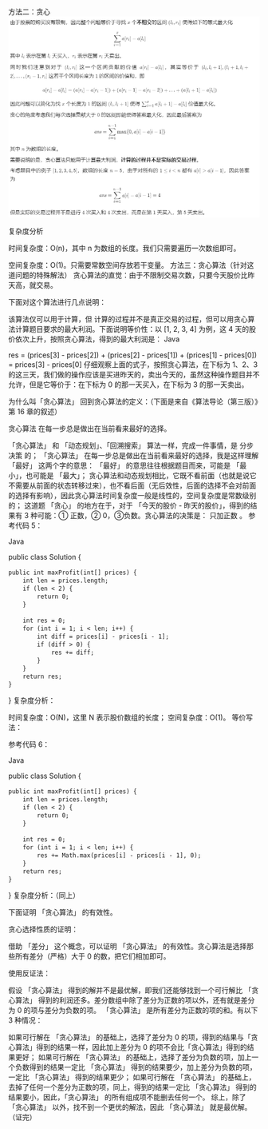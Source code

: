 方法二：贪心
![img.png](img.png)


复杂度分析

时间复杂度：O(n)，其中 n 为数组的长度。我们只需要遍历一次数组即可。

空间复杂度：O(1)。只需要常数空间存放若干变量。
方法三：贪心算法（针对这道问题的特殊解法）
贪心算法的直觉：由于不限制交易次数，只要今天股价比昨天高，就交易。

下面对这个算法进行几点说明：

该算法仅可以用于计算，但 计算的过程并不是真正交易的过程，但可以用贪心算法计算题目要求的最大利润。下面说明等价性：以 [1, 2, 3, 4] 为例，这 4 天的股价依次上升，按照贪心算法，得到的最大利润是：
Java

res =  (prices[3] - prices[2]) + (prices[2] - prices[1]) + (prices[1] - prices[0])
=  prices[3] - prices[0]
仔细观察上面的式子，按照贪心算法，在下标为 1、2、3 的这三天，我们做的操作应该是买进昨天的，卖出今天的，虽然这种操作题目并不允许，但是它等价于：在下标为 0 的那一天买入，在下标为 3 的那一天卖出。




为什么叫「贪心算法」
回到贪心算法的定义：（下面是来自《算法导论（第三版）》第 16 章的叙述）


贪心算法 在每一步总是做出在当前看来最好的选择。

「贪心算法」 和 「动态规划」、「回溯搜索」 算法一样，完成一件事情，是 分步决策 的；
「贪心算法」 在每一步总是做出在当前看来最好的选择，我是这样理解 「最好」 这两个字的意思：
「最好」 的意思往往根据题目而来，可能是 「最小」，也可能是 「最大」；
贪心算法和动态规划相比，它既不看前面（也就是说它不需要从前面的状态转移过来），也不看后面（无后效性，后面的选择不会对前面的选择有影响），因此贪心算法时间复杂度一般是线性的，空间复杂度是常数级别的；
这道题 「贪心」 的地方在于，对于 「今天的股价 - 昨天的股价」，得到的结果有 3 种可能：① 正数，② 0，③负数。贪心算法的决策是： 只加正数 。
参考代码 5：

Java

public class Solution {

    public int maxProfit(int[] prices) {
        int len = prices.length;
        if (len < 2) {
            return 0;
        }

        int res = 0;
        for (int i = 1; i < len; i++) {
            int diff = prices[i] - prices[i - 1];
            if (diff > 0) {
                res += diff;
            }
        }
        return res;
    }
}
复杂度分析：

时间复杂度：O(N)，这里 N 表示股价数组的长度；
空间复杂度：O(1)。
等价写法：

参考代码 6：

Java

public class Solution {

    public int maxProfit(int[] prices) {
        int len = prices.length;
        if (len < 2) {
            return 0;
        }

        int res = 0;
        for (int i = 1; i < len; i++) {
            res += Math.max(prices[i] - prices[i - 1], 0);
        }
        return res;
    }
}
复杂度分析：（同上）

下面证明 「贪心算法」 的有效性。

贪心选择性质的证明：

借助 「差分」 这个概念，可以证明 「贪心算法」 的有效性。贪心算法是选择那些所有差分（严格）大于 0 的数，把它们相加即可。

使用反证法：

假设 「贪心算法」 得到的解并不是最优解，即我们还能够找到一个可行解比 「贪心算法」 得到的利润还多。差分数组中除了差分为正数的项以外，还有就是差分为 0 的项与差分为负数的项。
「贪心算法」 是所有差分为正数的项的和。有以下 3 种情况：

如果可行解在 「贪心算法」 的基础上，选择了差分为 0 的项，得到的结果与「贪心算法」得到的结果一样，因此加上差分为 0 的项不会比「贪心算法」得到的结果更好；
如果可行解在 「贪心算法」 的基础上，选择了差分为负数的项，加上一个负数得到的结果一定比 「贪心算法」 得到的结果要少，加上差分为负数的项，一定比 「贪心算法」 得到的结果更少；
如果可行解在 「贪心算法」 的基础上，去掉了任何一个差分为正数的项，同上，得到的结果一定比 「贪心算法」 得到的结果要小，因此，「贪心算法」 的所有组成项不能删去任何一个。
综上，除了 「贪心算法」 以外，找不到一个更优的解法，因此 「贪心算法」 就是最优解。（证完）
